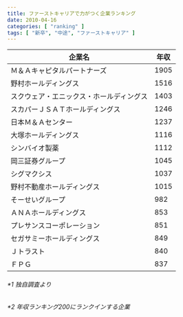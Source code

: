 ```yaml
---
title: ファーストキャリアで力がつく企業ランキング
date: 2010-04-16
categories: [ "ranking" ]
tags: [ "新卒", "中途", "ファーストキャリア" ] 
---
```





| 企業名                                   | 年収 |
|------------------------------------------|------|
| Ｍ＆Ａキャピタルパートナーズ             | 1905 |
| 野村ホールディングス                     | 1516 |
| スクウェア・エニックス・ホールディングス | 1403 |
| スカパーＪＳＡＴホールディングス         | 1246 |
| 日本Ｍ＆Ａセンター                       | 1237 |
| 大塚ホールディングス                     | 1116 |
| シンバイオ製薬                           | 1112 |
| 岡三証券グループ                         | 1045 |
| シグマクシス                             | 1037 |
| 野村不動産ホールディングス               | 1015 |
| そーせいグループ                         | 982  |
| ＡＮＡホールディングス                   | 853  |
| プレサンスコーポレーション               | 851  |
| セガサミーホールディングス               | 849  |
| Ｊトラスト                               | 840  |
| ＦＰＧ                                   | 837  |

<h6>*1 独自調査より</h>
<h6>*2 年収ランキング200にランクインする企業</h>
